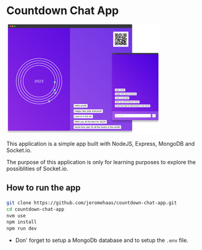 # Countdown Chat App

<img src="public/readme/preview.png"/>

This application is a simple app built with NodeJS, Express, MongoDB and Socket.io.

The purpose of this application is only for learning purposes to explore the possiblities of Socket.io.

## How to run the app
```bash
git clone https://github.com/jeromehaas/countdown-chat-app.git
cd countdown-chat-app
nvm use
npm install
npm run dev
```

* Don' forget to setup a MongoDb database and to setup the `.env` file.